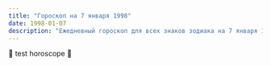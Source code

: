 ```yaml
---
title: "Гороскоп на 7 января 1998"
date: 1998-01-07
description: "Ежедневный гороскоп для всех знаков зодиака на 7 января 1998 года от Мадам Мистаро"
---
```


🌟 test horoscope 🌟